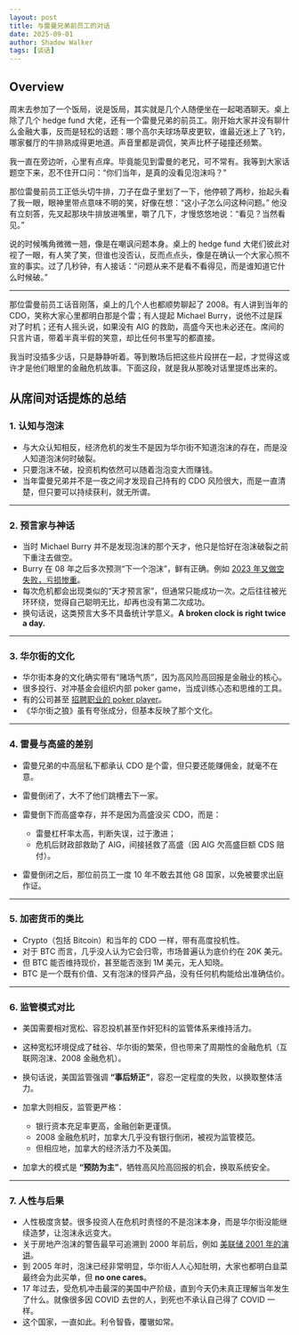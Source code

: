 ```yaml
---
layout: post
title: 与雷曼兄弟前员工的对话
date: 2025-09-01
author: Shadow Walker
tags: [谈话]
---
```


## Overview

周末去参加了一个饭局，说是饭局，其实就是几个人随便坐在一起喝酒聊天。桌上除了几个 hedge fund 大佬，还有一个雷曼兄弟的前员工。刚开始大家并没有聊什么金融大事，反而是轻松的话题：哪个高尔夫球场草皮更软，谁最近迷上了飞钓，哪家餐厅的牛排熟成得更地道。声音里都是调侃，笑声比杯子碰撞还频繁。

我一直在旁边听，心里有点痒。毕竟能见到雷曼的老兄，可不常有。我等到大家话题空下来，忍不住开口问：“你们当年，是真的没看见泡沫吗？”

那位雷曼前员工正低头切牛排，刀子在盘子里划了一下，他停顿了两秒，抬起头看了我一眼，眼神里带点意味不明的笑，好像在想：“这小子怎么问这种问题。” 他没有立刻答，先叉起那块牛排放进嘴里，嚼了几下，才慢悠悠地说：“看见？当然看见。”

说的时候嘴角微微一翘，像是在嘲讽问题本身。桌上的 hedge fund 大佬们彼此对视了一眼，有人笑了笑，但谁也没否认，反而点点头，像是在确认一个大家心照不宣的事实。过了几秒钟，有人接话：“问题从来不是看不看得见，而是谁知道它什么时候破。” 

---


那位雷曼前员工话音刚落，桌上的几个人也都顺势聊起了 2008。有人讲到当年的 CDO，笑称大家心里都明白那是个雷；有人提起 Michael Burry，说他不过是踩对了时机；还有人摇头说，如果没有 AIG 的救助，高盛今天也未必还在。席间的只言片语，带着半真半假的笑意，却比任何书里写的都直接。

我当时没插多少话，只是静静听着。等到散场后把这些片段拼在一起，才觉得这或许才是他们眼里的金融危机故事。下面这段，就是我从那晚对话里提炼出来的。


## 从席间对话提炼的总结

### 1. 认知与泡沫

* 与大众认知相反，经济危机的发生不是因为华尔街不知道泡沫的存在，而是没人知道泡沫何时破裂。
* 只要泡沫不破，投资机构依然可以随着泡泡变大而赚钱。
* 当年雷曼兄弟并不是一夜之间才发现自己持有的 CDO 风险很大，而是一直清楚，但只要可以持续获利，就无所谓。

---

### 2. 预言家与神话

* 当时 Michael Burry 并不是发现泡沫的那个天才，他只是恰好在泡沫破裂之前下重注去做空。
* Burry 在 08 年之后多次预测“下一个泡沫”，鲜有正确。例如 [2023 年又做空失败，亏损惨重](https://www.moomoo.com/community/feed/here-s-how-much-michael-burry-is-down-on-his-110978766733317)。
* 每次危机都会出现类似的“天才预言家”，但通常只能成功一次。之后往往被光环环绕，觉得自己聪明无比，却再也没有第二次成功。
* 换句话说，这类预言大多不具备统计学意义。**A broken clock is right twice a day.**

---

### 3. 华尔街的文化

* 华尔街本身的文化确实带有“赌场气质”，因为高风险高回报是金融业的核心。
* 很多投行、对冲基金会组织内部 poker game，当成训练心态和思维的工具。
* 有的公司甚至 [招聘职业的 poker player](https://www.seattletimes.com/business/poker-professionals-make-great-wall-street-traders/)。
* 《华尔街之狼》虽有夸张成分，但基本反映了那个文化。

---

### 4. 雷曼与高盛的差别

* 雷曼兄弟的中高层私下都承认 CDO 是个雷，但只要还能赚佣金，就毫不在意。
* 雷曼倒闭了，大不了他们跳槽去下一家。
* 雷曼倒下而高盛幸存，并不是因为高盛没买 CDO，而是：

  * 雷曼杠杆率太高，判断失误，过于激进；
  * 危机后财政部救助了 AIG，间接拯救了高盛（因 AIG 欠高盛巨额 CDS 赔付）。
* 雷曼倒闭之后，那位前员工一度 10 年不敢去其他 G8 国家，以免被要求出庭作证。

---

### 5. 加密货币的类比

* Crypto（包括 Bitcoin）和当年的 CDO 一样，带有高度投机性。
* 对于 BTC 而言，几乎没人认为它会归零，市场普遍认为底价约在 20K 美元。
* 但 BTC 能否维持现价，甚至能否涨到 1M 美元，无人知晓。
* BTC 是一个既有价值、又有泡沫的怪异产品，没有任何机构能给出准确估价。

---

### 6. 监管模式对比

* 美国需要相对宽松、容忍投机甚至作奸犯科的监管体系来维持活力。
* 这种宽松环境促成了硅谷、华尔街的繁荣，但也带来了周期性的金融危机（互联网泡沫、2008 金融危机）。
* 换句话说，美国监管强调 **“事后矫正”**，容忍一定程度的失败，以换取整体活力。
* 加拿大则相反，监管更严格：

  * 银行资本充足率更高，金融创新更谨慎。
  * 2008 金融危机时，加拿大几乎没有银行倒闭，被视为监管模范。
  * 但相应地，加拿大的经济活力不及美国。
* 加拿大的模式是 **“预防为主”**，牺牲高风险高回报的机会，换取系统安全。

---

### 7. 人性与后果

* 人性极度贪婪。很多投资人在危机时责怪的不是泡沫本身，而是华尔街没能继续造梦，让泡沫永远变大。
* 关于房地产泡沫的警告最早可追溯到 2000 年前后，例如 [美联储 2001 年的演讲](https://www.federalreserve.gov/boarddocs/speeches/2001/20010323/default.htm)。
* 到 2005 年时，泡沫已经非常明显，华尔街人人心知肚明，大家也都明白韭菜最终会为此买单，但 **no one cares**。
* 17 年过去，受危机冲击最深的美国中产阶级，直到今天仍未真正理解当年发生了什么。就像很多因 COVID 去世的人，到死也不承认自己得了 COVID 一样。
* 这个国家，一直如此。利令智昏，覆辙如常。

